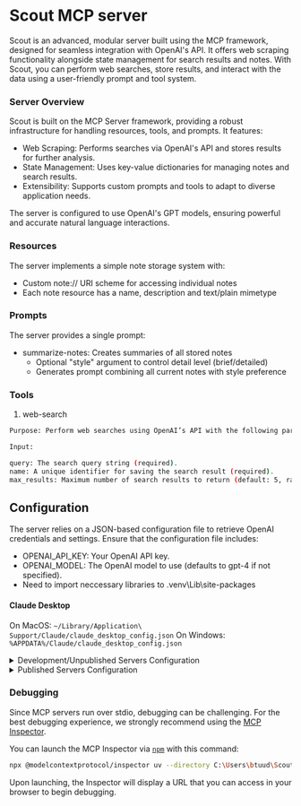 # Scout MCP server

Scout is an advanced, modular server built using the MCP framework, designed for seamless integration with OpenAI's API. It offers web scraping functionality alongside state management for search results and notes. With Scout, you can perform web searches, store results, and interact with the data using a user-friendly prompt and tool system.


### Server Overview
Scout is built on the MCP Server framework, providing a robust infrastructure for handling resources, tools, and prompts. It features:

- Web Scraping: Performs searches via OpenAI's API and stores results for further analysis.
- State Management: Uses key-value dictionaries for managing notes and search results.
- Extensibility: Supports custom prompts and tools to adapt to diverse application needs.
  
The server is configured to use OpenAI's GPT models, ensuring powerful and accurate natural language interactions.

### Resources

The server implements a simple note storage system with:
- Custom note:// URI scheme for accessing individual notes
- Each note resource has a name, description and text/plain mimetype

### Prompts

The server provides a single prompt:
- summarize-notes: Creates summaries of all stored notes
  - Optional "style" argument to control detail level (brief/detailed)
  - Generates prompt combining all current notes with style preference

### Tools

1. web-search
```bash
Purpose: Perform web searches using OpenAI’s API with the following parameters.

Input:

query: The search query string (required).
name: A unique identifier for saving the search result (required).
max_results: Maximum number of search results to return (default: 5, range: 1-10).
```

## Configuration

The server relies on a JSON-based configuration file to retrieve OpenAI credentials and settings. Ensure that the configuration file includes:

- OPENAI_API_KEY: Your OpenAI API key.
- OPENAI_MODEL: The OpenAI model to use (defaults to gpt-4 if not specified).
- Need to import neccessary libraries to .venv\Lib\site-packages

#### Claude Desktop

On MacOS: `~/Library/Application\ Support/Claude/claude_desktop_config.json`
On Windows: `%APPDATA%/Claude/claude_desktop_config.json`

<details>
  <summary>Development/Unpublished Servers Configuration</summary>
  ```
  "mcpServers": {
    "Scout": {
      "command": "uv",
      "args": [
        "--directory",
        "C:\Users\btuud\Scout",
        "run",
        "Scout"
      ]
    }
  }
  ```
</details>

<details>
  <summary>Published Servers Configuration</summary>
  ```
  "mcpServers": {
    "Scout": {
      "command": "uvx",
      "args": [
        "Scout"
      ]
    }
  }
  ```
</details>

### Debugging

Since MCP servers run over stdio, debugging can be challenging. For the best debugging
experience, we strongly recommend using the [MCP Inspector](https://github.com/modelcontextprotocol/inspector).


You can launch the MCP Inspector via [`npm`](https://docs.npmjs.com/downloading-and-installing-node-js-and-npm) with this command:

```bash
npx @modelcontextprotocol/inspector uv --directory C:\Users\btuud\Scout run scout
```


Upon launching, the Inspector will display a URL that you can access in your browser to begin debugging.
